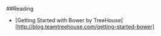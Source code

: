 ##Reading

* [Getting Started with Bower by TreeHouse][http://blog.teamtreehouse.com/getting-started-bower]